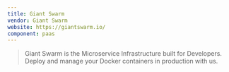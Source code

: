 ```yaml
---
title: Giant Swarm
vendor: Giant Swarm
website: https://giantswarm.io/
component: paas
---
```

> Giant Swarm is the Microservice Infrastructure built for Developers. Deploy and manage your Docker containers in production with us.
